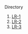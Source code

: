 Directory
1. [LR-1](Lab-Reports\Lab-Report-1.html)
2. [LR-2](Lab-Reports\Lab-Report-2.html)
3. [LR-3](Lab-Reports\lab-report-3-week-6.md)